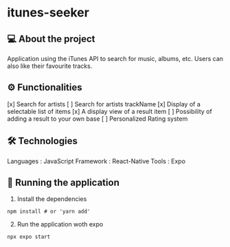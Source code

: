 # itunes-seeker

## 💻 About the project
Application using the iTunes API to search for music, albums, etc. Users can also like their favourite tracks.

## ⚙️ Functionalities
[x] Search for artists
[ ] Search for artists trackName
[x] Display of a selectable list of items
[x] A display view of a result item
[ ] Possibility of adding a result to your own base <!-- - Like tracks and see them in the LikedSongs page -->
[ ] Personalized Rating system

## 🛠 Technologies
Languages : JavaScript
Framework : React-Native
Tools : Expo

## 🧭 Running the application
1. Install the dependencies
```shell 
npm install # or 'yarn add'
```
2. Run the application woth expo
```shell
npx expo start
```
